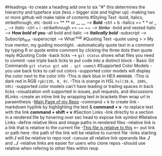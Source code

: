 #Headings
    -to create a heading add one to six "#" this determines the hierarchy and typeface size (less = bigger size and higher up)
    -making two or more github will make table of contents
#Styling Text
    -bold, italics, strikethrough, etc
    -bold == ** ** or __ __ --> **Bold**
        -ctrl + b
    -italics == * * or _ _ --> _Italic_
        -ctrl + i
    -strikethrough == ~~ ~~ --> ~~Strike~~
    -bold and nested italic --> **How _bold_ of you**
    -all bold and italic  --> ***Italically bold***
    -subscript --> Subscript<sub>text</sub>
    -superscript --> What'<sup>sup</sup>
#Quoting Text
    -quote using >
        > My true mentor, my guiding moonlight.
    -automatically quote text in a comment by typing R or quote entire comment by clicking the three dots then quote reply
#Quoting Code
    -back ticks --> `git status` shows what files you need to commit
    -use triple back ticks to put code into a distinct block
    - Basic Git Commands
      ```
      git status
      git add .
      git commit
      ```
#Supported Color Models
    -you use back ticks to call out colors
        -supported color models will display the color next to the color info
        -This is dark blue in HEX `#00008B`.
        -This is dark red in RGB `rgb(139, 0, 0)`.
        -This is orange in HSL `hsl(38.8, 100%, 50%)`
        -supported color models can't have leading or trailing spaces in back ticks
        -visualzation onlt supported in issues, pull requests, and discussions
#Links
    -create an inline link by wrapping text in brackets then wrap url in paraenthesis
        -[Main Page of my Repo](https://github.com/cammaicey/startup)
        -command + k to create link
    -markdown hyplink by highlighting the text & **command + v**
    -to replace text with the link **command + shift + v**
#Section Links
    -link directly to a section in a rendered file by hovering over sec head to expose link symbol
#Relative Links
    -define relative likns and image paths in rendered files
    -relative link is a link that is relative to the current file
        -[This file is relative to this]() <-- put link or path here
    -the path of the link will be relative to current file
    -links starting with **/** will be relative to repo root
    -canuse all relative link operands like **./** and **../**
    -relative links are easier for users who clone repos
        -should use relative when refering to other files within reop